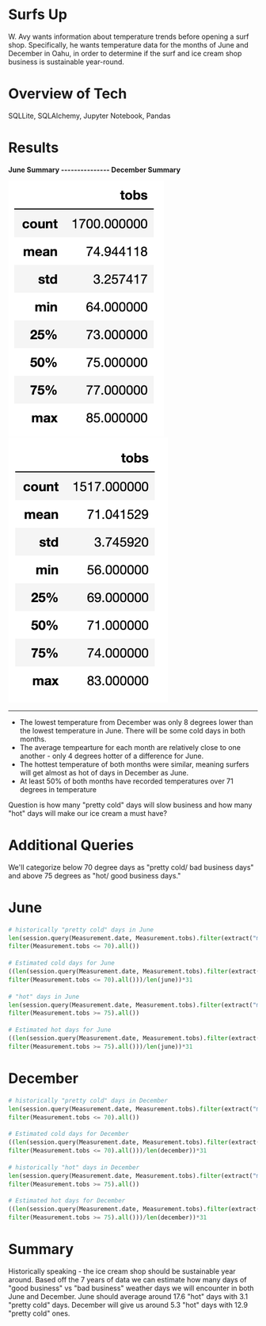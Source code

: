 # Surfs Up 
W. Avy wants information about temperature trends before opening a surf shop. Specifically, he wants temperature data for the months of June and December in Oahu, in order to determine if the surf and ice cream shop business is sustainable year-round.

# Overview of Tech
SQLLite, SQLAlchemy, Jupyter Notebook, Pandas 

# Results

**June Summary --------------- December Summary**  

 ![](/june.png) ![](/december.png)

---
 
- The lowest temperature from December was only 8 degrees lower than the lowest temperature in June. There will be some cold days in both months. 
- The average tempearture for each month are relatively close to one another - only 4 degrees hotter of a difference for June. 
- The hottest temperature of both months were similar, meaning surfers will get almost as hot of days in December as June. 
- At least 50% of both months have recorded temperatures over 71 degrees in temperature 

Question is how many "pretty cold" days will slow business and how many "hot" days will make our ice cream a must have? 

# Additional Queries 
We'll categorize below 70 degree days as "pretty cold/ bad business days" and above 75 degrees as "hot/ good business days."

# June 

```python
# historically "pretty cold" days in June 
len(session.query(Measurement.date, Measurement.tobs).filter(extract("month",Measurement.date)== 6).\
filter(Measurement.tobs <= 70).all())

# Estimated cold days for June 
((len(session.query(Measurement.date, Measurement.tobs).filter(extract("month",Measurement.date)== 6).\
filter(Measurement.tobs <= 70).all()))/len(june))*31

# "hot" days in June 
len(session.query(Measurement.date, Measurement.tobs).filter(extract("month",Measurement.date)== 6).\
filter(Measurement.tobs >= 75).all())

# Estimated hot days for June 
((len(session.query(Measurement.date, Measurement.tobs).filter(extract("month",Measurement.date)== 6).\
filter(Measurement.tobs >= 75).all()))/len(june))*31
```

# December 

```python
# historically "pretty cold" days in December 
len(session.query(Measurement.date, Measurement.tobs).filter(extract("month",Measurement.date)== 12).\
filter(Measurement.tobs <= 70).all())

# Estimated cold days for December 
((len(session.query(Measurement.date, Measurement.tobs).filter(extract("month",Measurement.date)== 12).\
filter(Measurement.tobs <= 70).all()))/len(december))*31

# historically "hot" days in December 
len(session.query(Measurement.date, Measurement.tobs).filter(extract("month",Measurement.date)== 12).\
filter(Measurement.tobs >= 75).all())

# Estimated hot days for December 
((len(session.query(Measurement.date, Measurement.tobs).filter(extract("month",Measurement.date)== 12).\
filter(Measurement.tobs >= 75).all()))/len(december))*31
```
  
# Summary 

Historically speaking - the ice cream shop should be sustainable year around. Based off the 7 years of data we can estimate how many days of "good business" vs "bad business" weather days we will encounter in both June and December. June should average around 17.6 "hot" days with 3.1 "pretty cold" days. December will give us around 5.3 "hot" days with 12.9 "pretty cold" ones. 

